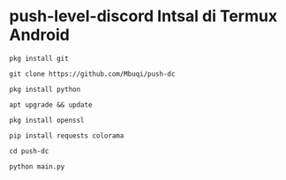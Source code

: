 # push-level-discord Intsal di Termux Android
```
pkg install git
```
```
git clone https://github.com/Mbuqi/push-dc
```
```
pkg install python
```
```
apt upgrade && update
```
```
pkg install openssl
```
```
pip install requests colorama
```
```
cd push-dc
```
```
python main.py
```
